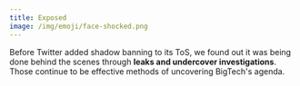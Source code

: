 ```yaml
---
title: Exposed
image: /img/emoji/face-shocked.png
---
```


Before Twitter added shadow banning to its ToS, we found out it was being done
behind the scenes through **leaks and undercover investigations**. Those
continue to be effective methods of uncovering BigTech's agenda.
